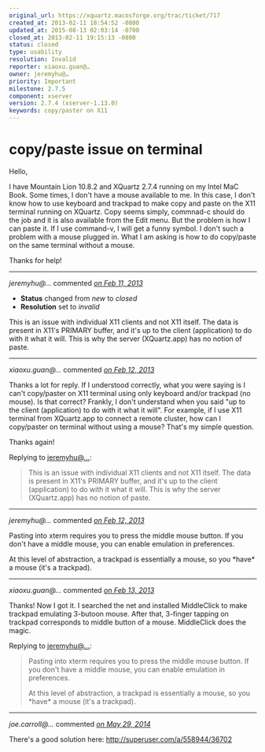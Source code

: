 ```yaml
---
original_url: https://xquartz.macosforge.org/trac/ticket/717
created_at: 2013-02-11 18:54:52 -0800
updated_at: 2015-08-13 02:03:14 -0700
closed_at: 2013-02-11 19:15:13 -0800
status: closed
type: usability
resolution: Invalid
reporter: xiaoxu.guan@…
owner: jeremyhu@…
priority: Important
milestone: 2.7.5
component: xserver
version: 2.7.4 (xserver-1.13.0)
keywords: copy/paster on X11
---
```


copy/paste issue on terminal
============================


Hello,

I have Mountain Lion 10.8.2 and XQuartz 2.7.4 running on my Intel MaC Book. Some times, I don't have a mouse available to me. In this case, I don't know how to use keyboard and trackpad to make copy and paste on the X11 terminal running on XQuartz. Copy seems simply, commnad-c should do the job and it is also available from the Edit menu. But the problem is how I can paste it. If I use command-v, I will get a funny symbol. I don't such a problem with a mouse plugged in. What I am asking is how to do copy/paste on the same terminal without a mouse.

Thanks for help!



---

*jeremyhu@…* commented *[on Feb 11, 2013](https://xquartz.macosforge.org/trac/ticket/717#comment:1 "February 11, 2013 at 7:15 PM PST")*

-   **Status** changed from *new* to *closed*
-   **Resolution** set to *invalid*

This is an issue with individual X11 clients and not X11 itself. The data is present in X11's PRIMARY buffer, and it's up to the client (application) to do with it what it will. This is why the server (XQuartz.app) has no notion of paste.



---

*xiaoxu.guan@…* commented *[on Feb 12, 2013](https://xquartz.macosforge.org/trac/ticket/717#comment:2 "February 12, 2013 at 11:50 AM PST")*

Thanks a lot for reply. If I understood correctly, what you were saying is I can't copy/paster on X11 terminal using only keyboard and/or trackpad (no mouse). Is that correct?
Frankly, I don't understand when you said "up to the client (application) to do with it what it will". For example, if I use X11 terminal from XQuartz.app to connect a remote cluster,
how can I copy/paster on terminal without using a mouse? That's my simple question.

Thanks again!

Replying to [jeremyhu@…](https://xquartz.macosforge.org/trac/ticket/717#comment:1):

> This is an issue with individual X11 clients and not X11 itself. The data is present in X11's PRIMARY buffer, and it's up to the client (application) to do with it what it will. This is why the server (XQuartz.app) has no notion of paste.



---

*jeremyhu@…* commented *[on Feb 12, 2013](https://xquartz.macosforge.org/trac/ticket/717#comment:3 "February 12, 2013 at 10:18 PM PST")*

Pasting into xterm requires you to press the middle mouse button. If you don't have a middle mouse, you can enable emulation in preferences.

At this level of abstraction, a trackpad is essentially a mouse, so you \*have\* a mouse (it's a trackpad).



---

*xiaoxu.guan@…* commented *[on Feb 13, 2013](https://xquartz.macosforge.org/trac/ticket/717#comment:4 "February 13, 2013 at 7:25 AM PST")*

Thanks! Now I got it. I searched the net and installed MiddleClick to make trackpad emulating 3-butoon mouse. After that, 3-finger tapping on trackpad corresponds to middle button of a mouse. MiddleClick does the magic.

Replying to [jeremyhu@…](https://xquartz.macosforge.org/trac/ticket/717#comment:3):

> Pasting into xterm requires you to press the middle mouse button. If you don't have a middle mouse, you can enable emulation in preferences.
>
> At this level of abstraction, a trackpad is essentially a mouse, so you \*have\* a mouse (it's a trackpad).



---

*joe.carroll@…* commented *[on May 29, 2014](https://xquartz.macosforge.org/trac/ticket/717#comment:5 "May 29, 2014 at 8:36 AM PDT")*

There's a good solution here: <http://superuser.com/a/558944/36702>



